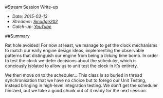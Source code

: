 #Stream Session Write-up
- _Date: 2015-03-13_
- _Streamer: [Smudge202]_
- _Catch-up: [YouTube]_

##Summary

Rat hole avoided!  For now at least, we manage to get the clock mechanisms to match our early engine design ideas, implementing the observable patterns that distinguish our engine from being a _ticking_ time bomb.  In order to test the clock we defer decisions about the scheduler, which is conciously isolated to allow us to unit test the clock in it's entirety.

We then move on to the scheduler... This class is so buried in thread synchronisation that we have no choice but to forego our Unit Testing, instead bringing in high-level integration testing.  We don't get the scheduler finished, but we take a good chunk out of it ready for the next session.

  [Smudge202]: http://www.twitch.tv/smudge202
  [YouTube]: https://www.youtube.com/watch?v=Ryv2FbDp230&list=PLDi7RpmhhWQmzjQDG0DgkJXOd9TBZBUVg
